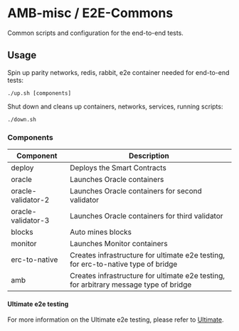 # AMB-misc / E2E-Commons

Common scripts and configuration for the end-to-end tests.

## Usage

Spin up parity networks, redis, rabbit, e2e container needed for end-to-end tests:

```
./up.sh [components]
```

Shut down and cleans up containers, networks, services, running scripts:

```
./down.sh
```

### Components

| Component | Description |
| --- | --- |
| deploy | Deploys the Smart Contracts |
| oracle | Launches Oracle containers |
| oracle-validator-2 | Launches Oracle containers for second validator |
| oracle-validator-3 | Launches Oracle containers for third validator |
| blocks | Auto mines blocks |
| monitor | Launches Monitor containers |
| erc-to-native | Creates infrastructure for ultimate e2e testing, for erc-to-native type of bridge |
| amb | Creates infrastructure for ultimate e2e testing, for arbitrary message type of bridge |

#### Ultimate e2e testing

For more information on the Ultimate e2e testing, please refer to [Ultimate](./ULTIMATE.md).
